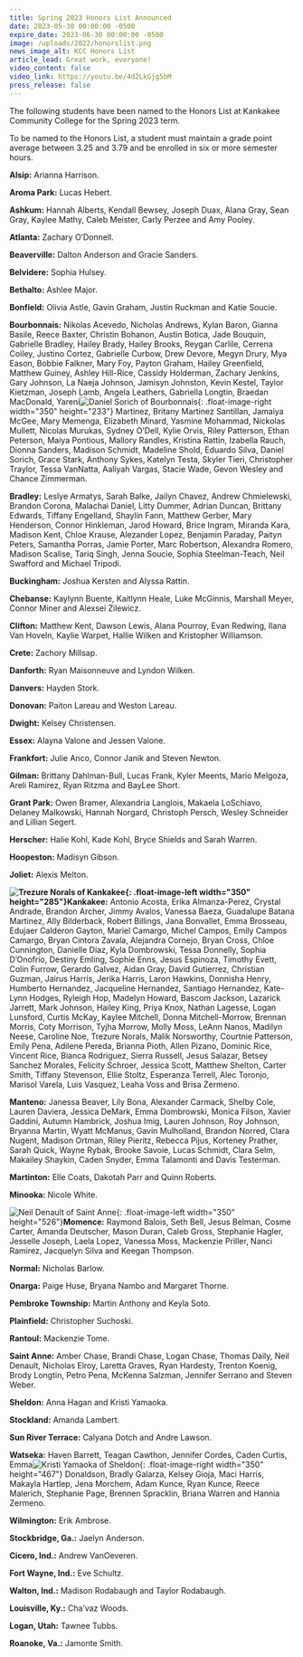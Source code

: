 ```yaml
---
title: Spring 2023 Honors List Announced
date: 2023-05-30 00:00:00 -0500
expire_date: 2023-06-30 00:00:00 -0500
image: /uploads/2022/honorslist.png
news_image_alt: KCC Honors List
article_lead: Great work, everyone!
video_content: false
video_link: https://youtu.be/4d2LkGjg5bM
press_release: false
---
```

The following students have been named to the Honors List at Kankakee Community College for the Spring 2023 term.

To be named to the Honors List, a student must maintain a grade point average between 3.25 and 3.79 and be enrolled in six or more semester hours.

**Alsip:** Arianna Harrison.

**Aroma Park:** Lucas Hebert.

**Ashkum:** Hannah Alberts, Kendall Bewsey, Joseph Duax, Alana Gray, Sean Gray, Kaylee Mathy, Caleb Meister, Carly Perzee and Amy Pooley.

**Atlanta:** Zachary O’Donnell.

**Beaverville:** Dalton Anderson and Gracie Sanders.

**Belvidere:** Sophia Hulsey.

**Bethalto:** Ashlee Major.

**Bonfield:** Olivia Astle, Gavin Graham, Justin Ruckman and Katie Soucie.

**Bourbonnais:** Nikolas Acevedo, Nicholas Andrews, Kylan Baron, Gianna Basile, Reece Baxter, Christin Bohanon, Austin Botica, Jade Bouquin, Gabrielle Bradley, Hailey Brady, Hailey Brooks, Reygan Carlile, Cerrena Coiley, Justino Cortez, Gabrielle Curbow, Drew Devore, Megyn Drury, Mya Eason, Bobbie Falkner, Mary Foy, Payton Graham, Hailey Greenfield, Matthew Guiney, Ashley Hill-Rice, Cassidy Holderman, Zachary Jenkins, Gary Johnson, La Naeja Johnson, Jamisyn Johnston, Kevin Kestel, Taylor Kietzman, Joseph Lamb, Angela Leathers, Gabriella Longtin, Braedan MacDonald, Yareni![Daniel Sorich of Bourbonnais](/uploads/2022/honorsdanielsorich-350x233.jpg "Daniel Sorich of Bourbonnais"){: .float-image-right width="350" height="233"} Martinez, Britany Martinez Santillan, Jamaiya McGee, Mary Memenga, Elizabeth Minard, Yasmine Mohammad, Nickolas Mullett, Nicolas Murukas, Sydney O’Dell, Kylie Orvis, Riley Patterson, Ethan Peterson, Maiya Pontious, Mallory Randles, Kristina Rattin, Izabella Rauch, Dionna Sanders, Madison Schmidt, Madeline Shold, Eduardo Silva, Daniel Sorich, Grace Stark, Anthony Sykes, Katelyn Testa, Skyler Tieri, Christopher Traylor, Tessa VanNatta, Aaliyah Vargas, Stacie Wade, Gevon Wesley and Chance Zimmerman.

**Bradley:** Leslye Armatys, Sarah Balke, Jailyn Chavez, Andrew Chmielewski, Brandon Corona, Malachai Daniel, Litty Dummer, Adrian Duncan, Brittany Edwards, Tiffany Engelland, Shaylin Fann, Matthew Gerber, Mary Henderson, Connor Hinkleman, Jarod Howard, Brice Ingram, Miranda Kara, Madison Kent, Chloe Krause, Alezander Lopez, Benjamin Paraday, Paityn Peters, Samantha Porras, Jamie Porter, Marc Robertson, Alexandra Romero, Madison Scalise, Tariq Singh, Jenna Soucie, Sophia Steelman-Teach, Neil Swafford and Michael Tripodi.

**Buckingham:** Joshua Kersten and Alyssa Rattin.

**Chebanse:** Kaylynn Buente, Kaitlynn Heale, Luke McGinnis, Marshall Meyer, Connor Miner and Alexsei Zilewicz.

**Clifton:** Matthew Kent, Dawson Lewis, Alana Pourroy, Evan Redwing, Ilana Van Hoveln, Kaylie Warpet, Hallie Wilken and Kristopher Williamson.

**Crete:** Zachory Millsap.

**Danforth:** Ryan Maisonneuve and Lyndon Wilken.

**Danvers:** Hayden Stork.

**Donovan:** Paiton Lareau and Weston Lareau.

**Dwight:** Kelsey Christensen.

**Essex:** Alayna Valone and Jessen Valone.

**Frankfort:** Julie Anco, Connor Janik and Steven Newton.

**Gilman:** Brittany Dahlman-Bull, Lucas Frank, Kyler Meents, Mario Melgoza, Areli Ramirez, Ryan Ritzma and BayLee Short.

**Grant Park:** Owen Bramer, Alexandria Langlois, Makaela LoSchiavo, Delaney Malkowski, Hannah Norgard, Christoph Persch, Wesley Schneider and Lillian Segert.

**Herscher:** Halie Kohl, Kade Kohl, Bryce Shields and Sarah Warren.

**Hoopeston:** Madisyn Gibson.

**Joliet:** Alexis Melton.

**![Trezure Norals of Kankakee](/uploads/2022/trezurenorals-350x285.jpg "Trezure Norals of Kankakee"){: .float-image-left width="350" height="285"}Kankakee:** Antonio Acosta, Erika Almanza-Perez, Crystal Andrade, Brandon Archer, Jimmy Avalos, Vanessa Baeza, Guadalupe Batana Martinez, Ally Bilderback, Robert Billings, Jana Bonvallet, Emma Brosseau, Edujaer Calderon Gayton, Mariel Camargo, Michel Campos, Emily Campos Camargo, Bryan Cintora Zavala, Alejandra Cornejo, Bryan Cross, Chloe Cunnington, Danielle Diaz, Kyla Dombrowski, Tessa Donnelly, Sophia D’Onofrio, Destiny Emling, Sophie Enns, Jesus Espinoza, Timothy Evett, Colin Furrow, Gerardo Galvez, Aidan Gray, David Gutierrez, Christian Guzman, Jairus Harris, Jerika Harris, Laron Hawkins, Donnisha Henry, Humberto Hernandez, Jacqueline Hernandez, Santiago Hernandez, Kate-Lynn Hodges, Ryleigh Hop, Madelyn Howard, Bascom Jackson, Lazarick Jarrett, Mark Johnson, Hailey King, Priya Knox, Nathan Lagesse, Logan Lunsford, Curtis McKay, Kaylee Mitchell, Donna Mitchell-Morrow, Brennan Morris, Coty Morrison, Tyjha Morrow, Molly Moss, LeAnn Nanos, Madilyn Neese, Caroline Noe, Trezure Norals, Malik Norsworthy, Courtnie Patterson, Emily Pena, Adilene Pereda, Brianna Pioth, Allen Pizano, Dominic Rice, Vincent Rice, Bianca Rodriguez, Sierra Russell, Jesus Salazar, Betsey Sanchez Morales, Felicity Schroer, Jessica Scott, Matthew Shelton, Carter Smith, Tiffany Stevenson, Ellie Stoltz, Esperanza Terrell, Alec Toronjo, Marisol Varela, Luis Vasquez, Leaha Voss and Brisa Zermeno.

**Manteno:** Janessa Beaver, Lily Bona, Alexander Carmack, Shelby Cole, Lauren Daviera, Jessica DeMark, Emma Dombrowski, Monica Filson, Xavier Gaddini, Autumn Hambrick, Joshua Imig, Lauren Johnson, Roy Johnson, Bryanna Martin, Wyatt McManus, Gavin Mulholland, Brandon Norred, Clara Nugent, Madison Ortman, Riley Pieritz, Rebecca Pijus, Korteney Prather, Sarah Quick, Wayne Rybak, Brooke Savoie, Lucas Schmidt, Clara Selm, Makailey Shaykin, Caden Snyder, Emma Talamonti and Davis Testerman.

**Martinton:** Elle Coats, Dakotah Parr and Quinn Roberts.

**Minooka:** Nicole White.

![Neil Denault of Saint Anne](/uploads/2022/neildenault-350x526.jpg "Neil Denault of Saint Anne"){: .float-image-left width="350" height="526"}**Momence:** Raymond Balois, Seth Bell, Jesus Belman, Cosme Carter, Amanda Deutscher, Mason Duran, Caleb Gross, Stephanie Hagler, Jesselle Joseph, Laela Lopez, Vanessa Moss, Mackenzie Priller, Nanci Ramirez, Jacquelyn Silva and Keegan Thompson.

**Normal:** Nicholas Barlow.

**Onarga:** Paige Huse, Bryana Nambo and Margaret Thorne.

**Pembroke Township:** Martin Anthony and Keyla Soto.

**Plainfield:** Christopher Suchoski.

**Rantoul:** Mackenzie Tome.

**Saint Anne:** Amber Chase, Brandi Chase, Logan Chase, Thomas Daily, Neil Denault, Nicholas Elroy, Laretta Graves, Ryan Hardesty, Trenton Koenig, Brody Longtin, Petro Pena, McKenna Salzman, Jennifer Serrano and Steven Weber.

**Sheldon:** Anna Hagan and Kristi Yamaoka.

**Stockland:** Amanda Lambert.

**Sun River Terrace:** Calyana Dotch and Andre Lawson.

**Watseka:** Haven Barrett, Teagan Cawthon, Jennifer Cordes, Caden Curtis, Emma![Kristi Yamaoka of Sheldon](/uploads/2022/kristiyamaoka-350x467.jpg "Kristi Yamaoka of Sheldon"){: .float-image-right width="350" height="467"} Donaldson, Bradly Galarza, Kelsey Gioja, Maci Harris, Makayla Hartlep, Jena Morchem, Adam Kunce, Ryan Kunce, Reece Malerich, Stephanie Page, Brennen Spracklin, Briana Warren and Hannia Zermeno.

**Wilmington:** Erik Ambrose.

**Stockbridge, Ga.:** Jaelyn Anderson.

**Cicero, Ind.:** Andrew VanOeveren.

**Fort Wayne, Ind.:** Eve Schultz.

**Walton, Ind.:** Madison Rodabaugh and Taylor Rodabaugh.

**Louisville, Ky.:** Cha’vaz Woods.

**Logan, Utah:** Tawnee Tubbs.

**Roanoke, Va.:** Jamonte Smith.